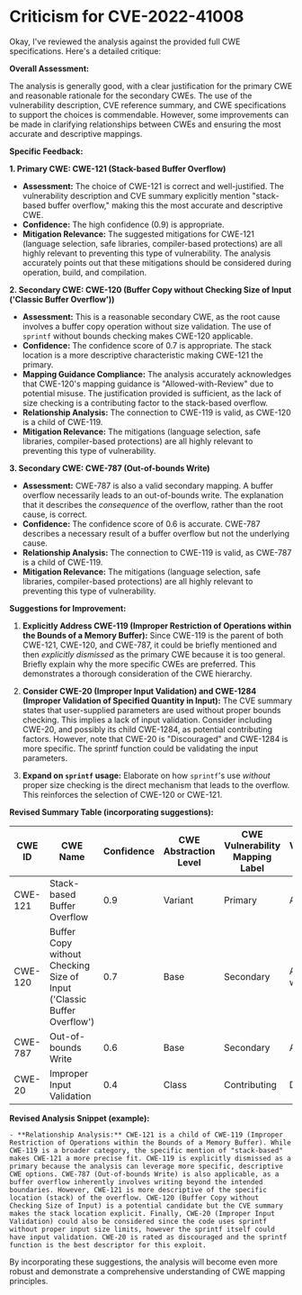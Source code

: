 # Criticism for CVE-2022-41008

Okay, I've reviewed the analysis against the provided full CWE specifications. Here's a detailed critique:

**Overall Assessment:**

The analysis is generally good, with a clear justification for the primary CWE and reasonable rationale for the secondary CWEs. The use of the vulnerability description, CVE reference summary, and CWE specifications to support the choices is commendable. However, some improvements can be made in clarifying relationships between CWEs and ensuring the most accurate and descriptive mappings.

**Specific Feedback:**

**1. Primary CWE: CWE-121 (Stack-based Buffer Overflow)**

*   **Assessment:**  The choice of CWE-121 is correct and well-justified. The vulnerability description and CVE summary explicitly mention "stack-based buffer overflow," making this the most accurate and descriptive CWE.
*   **Confidence:** The high confidence (0.9) is appropriate.
*   **Mitigation Relevance:** The suggested mitigations for CWE-121 (language selection, safe libraries, compiler-based protections) are all highly relevant to preventing this type of vulnerability.  The analysis accurately points out that these mitigations should be considered during operation, build, and compilation.

**2. Secondary CWE: CWE-120 (Buffer Copy without Checking Size of Input ('Classic Buffer Overflow'))**

*   **Assessment:** This is a reasonable secondary CWE, as the root cause involves a buffer copy operation without size validation. The use of `sprintf` without bounds checking makes CWE-120 applicable.
*   **Confidence:** The confidence score of 0.7 is appropriate. The stack location is a more descriptive characteristic making CWE-121 the primary.
*   **Mapping Guidance Compliance:** The analysis accurately acknowledges that CWE-120's mapping guidance is "Allowed-with-Review" due to potential misuse. The justification provided is sufficient, as the lack of size checking is a contributing factor to the stack-based overflow.
*   **Relationship Analysis:** The connection to CWE-119 is valid, as CWE-120 is a child of CWE-119.
*    **Mitigation Relevance:** The mitigations (language selection, safe libraries, compiler-based protections) are all highly relevant to preventing this type of vulnerability.

**3. Secondary CWE: CWE-787 (Out-of-bounds Write)**

*   **Assessment:** CWE-787 is also a valid secondary mapping. A buffer overflow necessarily leads to an out-of-bounds write. The explanation that it describes the *consequence* of the overflow, rather than the root cause, is correct.
*   **Confidence:** The confidence score of 0.6 is accurate. CWE-787 describes a necessary result of a buffer overflow but not the underlying cause.
*   **Relationship Analysis:** The connection to CWE-119 is valid, as CWE-787 is a child of CWE-119.
*    **Mitigation Relevance:** The mitigations (language selection, safe libraries, compiler-based protections) are all highly relevant to preventing this type of vulnerability.

**Suggestions for Improvement:**

1.  **Explicitly Address CWE-119 (Improper Restriction of Operations within the Bounds of a Memory Buffer):**  Since CWE-119 is the parent of both CWE-121, CWE-120, and CWE-787, it could be briefly mentioned and then *explicitly dismissed* as the primary CWE because it is too general. Briefly explain why the more specific CWEs are preferred.  This demonstrates a thorough consideration of the CWE hierarchy.

2.  **Consider CWE-20 (Improper Input Validation) and CWE-1284 (Improper Validation of Specified Quantity in Input):** The CVE summary states that user-supplied parameters are used without proper bounds checking. This implies a lack of input validation. Consider including CWE-20, and possibly its child CWE-1284, as potential contributing factors. However, note that CWE-20 is "Discouraged" and CWE-1284 is more specific. The sprintf function could be validating the input parameters.

3.  **Expand on `sprintf` usage:** Elaborate on how `sprintf`'s use *without* proper size checking is the direct mechanism that leads to the overflow. This reinforces the selection of CWE-120 or CWE-121.

**Revised Summary Table (incorporating suggestions):**

| CWE ID | CWE Name | Confidence | CWE Abstraction Level | CWE Vulnerability Mapping Label | CWE-Vulnerability Mapping Notes |
|---|---|---|---|---|---|
| CWE-121 | Stack-based Buffer Overflow | 0.9 | Variant | Primary | Allowed |
| CWE-120 | Buffer Copy without Checking Size of Input ('Classic Buffer Overflow') | 0.7 | Base | Secondary | Allowed-with-Review |
| CWE-787 | Out-of-bounds Write | 0.6 | Base | Secondary | Allowed |
| CWE-20| Improper Input Validation | 0.4 | Class | Contributing|Discouraged |

**Revised Analysis Snippet (example):**
```
- **Relationship Analysis:** CWE-121 is a child of CWE-119 (Improper Restriction of Operations within the Bounds of a Memory Buffer). While CWE-119 is a broader category, the specific mention of "stack-based" makes CWE-121 a more precise fit. CWE-119 is explicitly dismissed as a primary because the analysis can leverage more specific, descriptive CWE options. CWE-787 (Out-of-bounds Write) is also applicable, as a buffer overflow inherently involves writing beyond the intended boundaries. However, CWE-121 is more descriptive of the specific location (stack) of the overflow. CWE-120 (Buffer Copy without Checking Size of Input) is a potential candidate but the CVE summary makes the stack location explicit. Finally, CWE-20 (Improper Input Validation) could also be considered since the code uses sprintf without proper input size limits, however the sprintf itself could have input validation. CWE-20 is rated as discouraged and the sprintf function is the best descriptor for this exploit.
```

By incorporating these suggestions, the analysis will become even more robust and demonstrate a comprehensive understanding of CWE mapping principles.